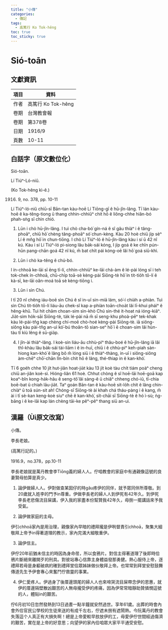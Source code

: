 ```yaml
---
title: "小傳"
categories:
  - 傳記
tags:
  - 高篤行 Ko Tok-hêng
toc: true
toc_sticky: true
---
```


# Sió-toān

## 文獻資訊

| 項目 | 資料 |
|---|---|
| 作者 | 高篤行 Ko Tok-hêng |
| 卷期 | 台灣教會報 |
| 卷期 | 第378卷 |
| 日期 | 1916/9 |
| 頁數 | 10-11 |

## 白話字（原文數位化）

Sió-toān.

Lí Tiúⁿ-Ló-niû.

(Ko Tok-hêng kì-ê.)

1916. 9, no. 378, pp. 10-11

Lí Tiúⁿ-ló-niû chiū-sī Bān-tan kàu-hoē Lí Tiōng-gī ê hū-jîn-lâng. Tī lán kàu-hoē ê ka-têng-tiong ū thang chhin-chhiūⁿ chit hō ê liông-chhe hiân-bó phah-sǹg sī chin chió.

1. Lūn i chò hū-jîn-lâng. I tuì chò cha-bó͘ gín-ná ê sî gâu thiàⁿ i ê tâng-phoāⁿ, chiū hō͘ chèng tâng-phoāⁿ só͘ chun-kèng. Kàu 20 hoè chiū ji̍p sèⁿ Lí ê mn̂g hō͘ in chun-tiōng. I chò Lí Tiúⁿ-ló ê hū-jîn-lâng kàu i sí ū 42 nî kú. Kàu i sí Lí Tiúⁿ-ló pi-siong lâu ba̍k-sái kóng, I ji̍p goá ê ke chīn pún-hūn pang-chān goá 42 nî kú, m̄ bat chi̍t pái kóng-oē lâi hō͘ goá siū-khì.

2. Lūn i chò ka-têng ê chú-bó.

I ín-chhoā ke-lāi sī ēng tī-lí, chhin-chhiūⁿ ke-lāi chá-àm ê lé-pài lóng sī i teh tok-chek ín-chhoā, chū-chi̍p toā-sè kèng-pài Siōng-tè hō͘ in tit-tio̍h tō-lí ê kà-sī, ke-lāi oân-moá toā sè kèng-tiōng i.

3. Lūn i sìn Chú.

I tī 20 nî chêng iáu-boē sìn Chú ê sî in-uī sin-miā lám, só͘-í chia̍h a-phiàn. Tuì sìn Chú tit-tio̍h tō-lí liáu-āu chek-sî kap a-phiàn toān-choa̍t lâi lī-khui pháiⁿ ê hêng-khū. Tuì hit chām choan-sim sìn-khò Chú sin-thé it-hoat ná ióng-kiāⁿ. Jia̍t-sim ho̍k-sāi Siōng-tè, ta̍k lé-pài nā m̄ sī seng-khu phoà-pēⁿ tek-khak kàu lé-pài-tn̂g kap chèng chí-moē chò-hoé kèng-pài Siōng-tè. iā siông-siông kàu pài-tn̂g an-uì kó͘-bú thoân-tō sian-seⁿ hō͘ i ē choan-sim lâi hùn-tàu tī kiù lêng ê sū-gia̍p.

4. I jîn-ài thiàⁿ-lâng. I koè-sin liáu-āu chhù-piⁿ thâu-boé ê hū-jîn-lâng iā lâi thî-khàu lâu ba̍k-sái tài-liām i ê in-huī, chiū i ê chhù-piⁿ keh-piah sàn-hiong kan-khó͘ ê lâng bô m̄ lóng siū i ê thiàⁿ-thàng, in-uī i siông-siông àm-chēⁿ chō͘-chān lîn-bín chit hō ê lâng, thé-thiap in ê kan-khó͘.

Tī 6 goe̍h chhe 10 ji̍t hut-jiân hoat-jia̍t kàu 13 ji̍t koè tàu chi̍t tiám poàⁿ cheng chiū an-jiân koè-sì. Hióng-liân 61 hoè. Chhut chòng ê sî hoē-lāi hoē-goā kap koaⁿ-bîn kong-ha̍k-hāu ê seng-tô͘ lâi sàng-ê ū chiâⁿ chheng chó-iū, tī-chia boē-bat ū chiah lāu-jia̍t. Taⁿ goán Bān-tan ê kàu-hoē sit-lo̍h chit ê lâng chin-chiàⁿ ū toā sún-sit ah! Chóng-sī Siōng-tè ài khah chá tháu-pàng i ê kang, m̄ ài i tī sè-kan keng-koè siuⁿ chē ê kan-khó͘, si̍t-chāi sī Siōng-tè ê hó ì-sù; ǹg-bāng i ê ke-lāi kap lán chèng tāi-ke pêⁿ-pêⁿ thang siū an-uì.

## 漢羅（Ùi原文改寫）

小傳。

李長老娘。

(高篤行記的。)

1916.9，no.378，pp.10-11

李長老娘就是萬丹教會李Tiōng義的婦人人。佇咱教會的家庭中有通親像這號的良妻賢母拍算是真少。

1. 論伊做婦人人。伊對做查某囡仔的時gâu疼伊的同伴，就予眾同伴所尊敬。到20歲就入姓李的門予in尊重。伊做李長老的婦人人到伊死有42年久。到伊死李長老悲傷流目屎講，伊入我的家盡本份幫贊我42年久，毋捌一擺講話來予我受氣。

2. 論伊做家庭的主母。

伊引chhoā家內是用治理，親像家內早暗的禮拜攏是伊咧督責引chhoā，聚集大細敬拜上帝予in得著道理的教示，家內完滿大細敬重伊。

3. 論伊信主。

伊佇20年前猶未信主的時因為身命荏，所以食鴉片。對信主得著道理了後即時佮鴉片斷絕來離開歹的刑具。對彼站專心信靠主身體益發那勇健。熱心服侍上帝，逐禮拜若毋是身軀破病的確到禮拜堂佮眾姊妹做伙敬拜上帝。也常常到拜堂安慰鼓舞傳道先生予伊會專心來奮鬥佇救靈的事業。

4. 伊仁愛疼人。伊過身了後厝邊頭尾的婦人人也來啼哭流目屎帶念伊的恩惠，就伊的厝邊隔壁散凶艱苦的人無毋攏受伊的疼痛，因為伊常常暗靜助贊憐憫這號的人，體貼in的艱苦。

佇6月初10日忽然發熱到13日過晝一點半鐘就安然過世。享年61歲。出葬的時會內會外佮官民公學校的生徒來送的有成千左右，佇遮未捌有遮鬧熱。今阮萬丹的教會失落這个人真正有大損失啊！總是上帝愛較早敨放伊的工，毋愛伊佇世間經過傷濟的艱苦，實在是上帝的好意思；向望伊的家內佮咱眾大家平平通受安慰。
